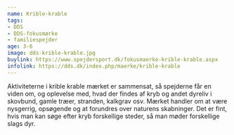 ```yaml
---
name: Krible-krable
tags:
- DDS
- DDS-fokusmærke
- familiespejder
age: 3-6
image: dds-krible-krable.jpg
buylink: https://www.spejdersport.dk/fokusmaerke-krible-krable.aspx
infolink: https://dds.dk/index.php/maerke/krible-krable
---
```

Aktiviteterne i krible krable mærket er sammensat, så spejderne får en viden om, og oplevelse med, hvad der findes af kryb og andet dyreliv i skovbund, gamle træer, stranden, kalkgrav osv. Mærket handler om at være nysgerrig, opsøgende og at forundres over naturens skabninger. Det er fint, hvis man kan søge efter kryb forskellige steder, så man møder forskellige slags dyr.